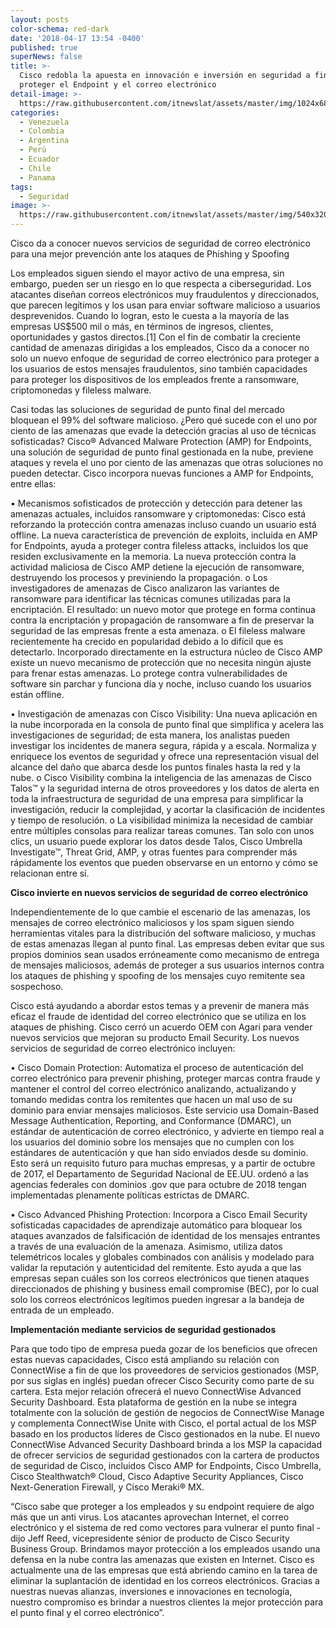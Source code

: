 ```yaml
---
layout: posts
color-schema: red-dark
date: '2018-04-17 13:54 -0400'
published: true
superNews: false
title: >-
  Cisco redobla la apuesta en innovación e inversión en seguridad a fin de
  proteger el Endpoint y el correo electrónico
detail-image: >-
  https://raw.githubusercontent.com/itnewslat/assets/master/img/1024x680/Seguridad-teclado-g.jpg
categories:
  - Venezuela
  - Colombia
  - Argentina
  - Perú
  - Ecuador
  - Chile
  - Panama
tags:
  - Seguridad
image: >-
  https://raw.githubusercontent.com/itnewslat/assets/master/img/540x320/Seguridad-teclado-p.jpg
---
```

Cisco da a conocer nuevos servicios de seguridad de correo electrónico para una mejor prevención ante los ataques de Phishing y Spoofing
 
Los empleados siguen siendo el mayor activo de una empresa, sin embargo, pueden ser un riesgo en lo que respecta a ciberseguridad. Los atacantes diseñan  correos electrónicos muy fraudulentos y direccionados, que parecen legítimos y los usan para enviar software malicioso a usuarios desprevenidos. Cuando lo logran, esto le cuesta a la mayoría de las empresas US$500 mil o más, en términos de ingresos, clientes, oportunidades y gastos directos.[1] Con el fin de combatir la creciente cantidad de amenazas dirigidas a los empleados, Cisco da a conocer no solo un nuevo enfoque de seguridad de correo electrónico para proteger a los usuarios de estos mensajes fraudulentos, sino también capacidades para proteger los dispositivos de los empleados frente a ransomware, criptomonedas y fileless malware. 
 
Casi todas las soluciones de seguridad de punto final del mercado bloquean el 99% del software malicioso. ¿Pero qué sucede con el uno por ciento de las amenazas que evade la detección gracias al uso de técnicas sofisticadas? Cisco® Advanced Malware Protection (AMP) for Endpoints, una solución de seguridad de punto final gestionada en la nube, previene ataques y revela el uno por ciento de las amenazas que otras soluciones no pueden detectar. Cisco incorpora nuevas funciones a AMP for Endpoints, entre ellas:
 
•      Mecanismos sofisticados de protección y detección para detener las amenazas actuales, incluidos ransomware y criptomonedas: Cisco está reforzando la protección contra amenazas incluso cuando un usuario está offline. La nueva característica de prevención de exploits, incluida en AMP for Endpoints, ayuda a proteger contra fileless attacks, incluidos los que residen exclusivamente en la memoria. La nueva protección contra la actividad maliciosa de Cisco AMP detiene la ejecución de  ransomware, destruyendo los procesos y previniendo la propagación.
o   Los investigadores de amenazas de Cisco analizaron las variantes de ransomware para identificar las técnicas comunes utilizadas para la encriptación. El resultado: un nuevo motor que protege en forma continua contra la encriptación y propagación de ransomware a fin de preservar la seguridad de las empresas frente a esta amenaza.
o   El fileless malware recientemente ha crecido en popularidad debido a lo difícil que es detectarlo. Incorporado directamente en la estructura núcleo de Cisco AMP existe un nuevo mecanismo de protección que no necesita ningún ajuste para frenar estas amenazas. Lo protege contra vulnerabilidades de software sin parchar y funciona día y noche, incluso cuando los usuarios están offline. 
 
•      Investigación de amenazas con Cisco Visibility: Una nueva aplicación en la nube incorporada en la consola de punto final que simplifica y acelera las investigaciones de seguridad; de esta manera, los analistas pueden investigar los incidentes de manera segura, rápida y a escala. Normaliza y enriquece los eventos de seguridad y ofrece una representación visual del alcance del daño que abarca desde los puntos finales hasta la red y la nube.
o   Cisco Visibility combina la inteligencia de las amenazas de Cisco Talos™ y la seguridad interna de otros proveedores y los datos de alerta en toda la infraestructura de seguridad de una empresa para simplificar la investigación, reducir la complejidad, y acortar la clasificación de incidentes y tiempo de resolución.
o   La visibilidad minimiza la necesidad de cambiar entre múltiples consolas para realizar tareas comunes. Tan solo con unos clics, un usuario puede explorar los datos desde Talos, Cisco Umbrella Investigate™, Threat Grid, AMP, y otras fuentes para comprender más rápidamente los eventos que pueden observarse en un entorno y cómo se relacionan entre sí.

**Cisco invierte en nuevos servicios de seguridad de correo electrónico**

Independientemente de lo que cambie el escenario de las amenazas, los mensajes de correo electrónico maliciosos y los spam siguen siendo herramientas vitales para la distribución del software malicioso, y muchas de estas amenazas llegan al punto final. Las empresas deben evitar que sus propios dominios sean usados erróneamente como mecanismo de entrega de mensajes maliciosos, además de proteger a sus usuarios internos contra los ataques de phishing y spoofing de los mensajes cuyo remitente sea sospechoso. 
 
Cisco está ayudando a abordar estos temas y a prevenir de manera más eficaz el fraude de identidad del correo electrónico que se utiliza en los ataques de phishing. Cisco cerró un acuerdo OEM con Agari para vender nuevos servicios que mejoran su producto Email Security. Los nuevos servicios de seguridad de correo electrónico incluyen:
 
•      Cisco Domain Protection: Automatiza el proceso de autenticación del correo electrónico para prevenir phishing, proteger marcas contra fraude y mantener el control del correo electrónico analizando, actualizando y tomando medidas contra los remitentes que hacen un mal uso de su dominio para enviar mensajes maliciosos. Este servicio usa Domain-Based Message Authentication, Reporting, and Conformance (DMARC), un estándar de autenticación de correo electrónico, y advierte en tiempo real a los usuarios del dominio sobre los mensajes que no cumplen con los estándares de autenticación y que han sido enviados desde su dominio. Esto será un requisito futuro para muchas empresas, y a partir de octubre de 2017, el Departamento de Seguridad Nacional de EE.UU. ordenó a las agencias federales con dominios .gov que para octubre de 2018 tengan implementadas plenamente políticas estrictas de DMARC. 
 
•      Cisco Advanced Phishing Protection: Incorpora a Cisco Email Security sofisticadas capacidades de aprendizaje automático para bloquear los ataques avanzados de falsificación de identidad de los mensajes entrantes a través de una evaluación de la amenaza. Asimismo, utiliza datos telemétricos locales y globales combinados con análisis y modelado para validar la reputación y autenticidad del remitente. Esto ayuda a que las empresas sepan cuáles son los correos electrónicos que tienen ataques direccionados de phishing y business email compromise (BEC), por lo cual solo los correos electrónicos legítimos pueden ingresar a la bandeja de entrada de un empleado. 
 
**Implementación mediante servicios de seguridad gestionados**

Para que todo tipo de empresa pueda gozar de los beneficios que ofrecen estas nuevas capacidades, Cisco está ampliando su relación con ConnectWise a fin de que los proveedores de servicios gestionados (MSP, por sus siglas en inglés) puedan ofrecer Cisco Security como parte de su cartera. Esta mejor relación ofrecerá el nuevo ConnectWise Advanced Security Dashboard. Esta plataforma de gestión en la nube se integra totalmente con la solución de gestión de negocios de ConnectWise Manage y complementa ConnectWise Unite with Cisco, el portal actual de los MSP basado en los productos líderes de Cisco gestionados en la nube. El nuevo ConnectWise Advanced Security Dashboard brinda a los MSP la capacidad de ofrecer servicios de seguridad gestionados con la cartera de productos de seguridad de Cisco, incluidos Cisco AMP for Endpoints,  Cisco Umbrella, Cisco Stealthwatch® Cloud, Cisco Adaptive Security Appliances, Cisco Next-Generation Firewall, y Cisco Meraki® MX.
 
“Cisco sabe que proteger a los empleados y su endpoint requiere de algo más que un anti virus. Los atacantes aprovechan Internet, el correo electrónico y el sistema de red como vectores para vulnerar el punto final -dijo Jeff Reed, vicepresidente sénior de producto de Cisco Security Business Group. Brindamos mayor protección a los empleados usando una defensa en la nube contra las amenazas que existen en Internet. Cisco es actualmente una de las empresas que está abriendo camino en la tarea de eliminar la suplantación de identidad en los correos electrónicos. Gracias a nuestras nuevas alianzas, inversiones e innovaciones en tecnología, nuestro compromiso es brindar a nuestros clientes la mejor protección para el punto final y el correo electrónico”. 
 


